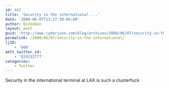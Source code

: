 ```yaml
---
id: 442
title: 'Security in the international ...'
date: '2008-06-07T13:27:30-04:00'
author: DizkoDan
layout: post
guid: 'http://www.cyberjunx.com/blog/archives/2008/06/07/security-in-the-international/'
permalink: /2008/06/07/security-in-the-international/
ljID:
    - '609'
aktt_twitter_id:
    - '829232777'
categories:
    - Twitter
---
```


Security in the international terminal at LAX is such a clusterfuck